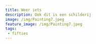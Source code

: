 ```yaml
---
title: Weer iets
description: Ook dit is een schilderij
image: /img/Painting7.jpeg
feature_image: /img/Painting7.jpeg
tags:
 - fifties
---
```

